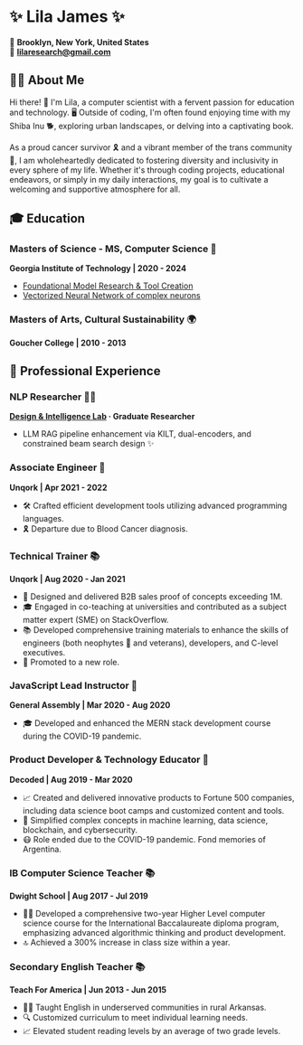 # ✨ Lila James ✨

📍 **Brooklyn, New York, United States**  
📧 **lilaresearch@gmail.com**

## 💁‍♀️ About Me

Hi there! 👋 I'm Lila, a computer scientist with a fervent passion for education and technology. 🖥️ Outside of coding, I'm often found enjoying time with my Shiba Inu 🐕, exploring urban landscapes, or delving into a captivating book.

As a proud cancer survivor 🎗️ and a vibrant member of the trans community 🌈, I am wholeheartedly dedicated to fostering diversity and inclusivity in every sphere of my life. Whether it's through coding projects, educational endeavors, or simply in my daily interactions, my goal is to cultivate a welcoming and supportive atmosphere for all.

## 🎓 Education

### Masters of Science - MS, Computer Science 🤖
**Georgia Institute of Technology | 2020 - 2024**
- [Foundational Model Research & Tool Creation](https://lilashiba.github.io/SND_Agents/)
- [Vectorized Neural Network of complex neurons](https://github.com/LilaShiba/neural_collective_network)

### Masters of Arts, Cultural Sustainability 🌍
**Goucher College | 2010 - 2013**

## 💼 Professional Experience

### NLP Researcher 🧑‍🏫
**[Design & Intelligence Lab](https://dilab.gatech.edu/) · Graduate Researcher**
- LLM RAG pipeline enhancement via KILT, dual-encoders, and constrained beam search design ✨

### Associate Engineer 🚀
**Unqork | Apr 2021 - 2022**
- 🛠️ Crafted efficient development tools utilizing advanced programming languages.
- 🎗️ Departure due to Blood Cancer diagnosis.

### Technical Trainer 📚
**Unqork | Aug 2020 - Jan 2021**
- 🚀 Designed and delivered B2B sales proof of concepts exceeding 1M.
- 🎓 Engaged in co-teaching at universities and contributed as a subject matter expert (SME) on StackOverflow.
- 📚 Developed comprehensive training materials to enhance the skills of engineers (both neophytes 🐍 and veterans), developers, and C-level executives.
- 🥇 Promoted to a new role.

### JavaScript Lead Instructor 🌟
**General Assembly | Mar 2020 - Aug 2020**
- 🎓 Developed and enhanced the MERN stack development course during the COVID-19 pandemic.

### Product Developer & Technology Educator 🚀
**Decoded | Aug 2019 - Mar 2020**
- 📈 Created and delivered innovative products to Fortune 500 companies, including data science boot camps and customized content and tools.
- 🤖 Simplified complex concepts in machine learning, data science, blockchain, and cybersecurity.
- 😷 Role ended due to the COVID-19 pandemic. Fond memories of Argentina.

### IB Computer Science Teacher 📚
**Dwight School | Aug 2017 - Jul 2019**
- 👩‍🏫 Developed a comprehensive two-year Higher Level computer science course for the International Baccalaureate diploma program, emphasizing advanced algorithmic thinking and product development.
- 🔝 Achieved a 300% increase in class size within a year.

### Secondary English Teacher 📚
**Teach For America | Jun 2013 - Jun 2015**
- 👩‍🏫 Taught English in underserved communities in rural Arkansas.
- 🔍 Customized curriculum to meet individual learning needs.
- 📈 Elevated student reading levels by an average of two grade levels.
